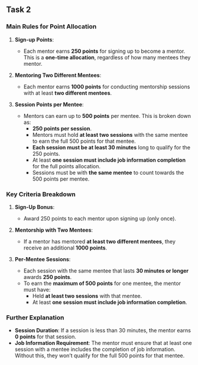 ## Task 2 

### Main Rules for Point Allocation

1. **Sign-up Points**:
   - Each mentor earns **250 points** for signing up to become a mentor. This is a **one-time allocation**, regardless of how many mentees they mentor.

2. **Mentoring Two Different Mentees**:
   - Each mentor earns **1000 points** for conducting mentorship sessions with at least **two different mentees**.

3. **Session Points per Mentee**:
   - Mentors can earn up to **500 points** per mentee. This is broken down as:
     - **250 points per session**.
     - Mentors must hold **at least two sessions** with the same mentee to earn the full 500 points for that mentee.
     - **Each session must be at least 30 minutes** long to qualify for the 250 points.
     - At least **one session must include job information completion** for the full points allocation.
     - Sessions must be with **the same mentee** to count towards the 500 points per mentee.

### Key Criteria Breakdown

1. **Sign-Up Bonus**:
   - Award 250 points to each mentor upon signing up (only once).
   
2. **Mentorship with Two Mentees**:
   - If a mentor has mentored **at least two different mentees**, they receive an additional **1000 points**.

3. **Per-Mentee Sessions**:
   - Each session with the same mentee that lasts **30 minutes or longer** awards **250 points**.
   - To earn the **maximum of 500 points** for one mentee, the mentor must have:
     - Held **at least two sessions** with that mentee.
     - At least **one session must include job information completion**.

### Further Explanation

- **Session Duration**: If a session is less than 30 minutes, the mentor earns **0 points** for that session.
- **Job Information Requirement**: The mentor must ensure that at least one session with a mentee includes the completion of job information. Without this, they won’t qualify for the full 500 points for that mentee.



